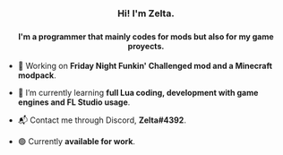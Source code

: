 <h3 align = "center">Hi! I'm Zelta.<h3>
<h4 align = "center">I'm a programmer that mainly codes for mods but also for my game proyects.
<p> </h4>

-  🔧 Working on **Friday Night Funkin' Challenged mod and a Minecraft modpack**.

-  📖 I’m currently learning **full Lua coding, development with game engines and FL Studio usage**.

-  📬 Contact me through Discord, **Zelta#4392**.

-  🟢 Currently **available for work**.
  
<h2> </h2>
